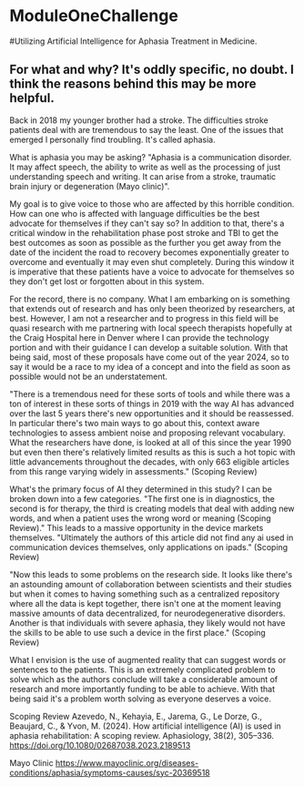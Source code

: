 # ModuleOneChallenge


#Utilizing Artificial Intelligence for Aphasia Treatment in Medicine.


## For what and why? It's oddly specific, no doubt. I think the reasons behind this may be more helpful.


Back in 2018 my younger brother had a stroke. The difficulties stroke patients deal with are tremendous to say the least. One of the issues that emerged I personally find troubling. It's called aphasia.


What is aphasia you may be asking? "Aphasia is a communication disorder. It may affect speech, the ability to write as well as the processing of just understanding speech and writing. It can arise from a stroke, traumatic brain injury or degeneration (Mayo clinic)". 


My goal is to give voice to those who are affected by this horrible condition. How can one who is affected with language difficulties be the best advocate for themselves if they can't say so? In addition to that, there's a critical window in the rehabilitation phase post stroke and TBI to get the best outcomes as soon as possible as the further you get away from the date of the incident the road to recovery becomes exponentially greater to overcome and eventually it may even shut completely. During this window it is imperative that these patients have a voice to advocate for themselves so they don't get lost or forgotten about in this system.


For the record, there is no company. What I am embarking on is something that extends out of research and has only been theorized by researchers, at best. However, I am not a researcher and to progress in this field will be quasi research with me partnering with local speech therapists hopefully at the Craig Hospital here in Denver where I can provide the technology portion and with their guidance I can develop a suitable solution. With that being said, most of these proposals have come out of the year 2024, so to say it would be a race to my idea of a concept and into the field as soon as possible would not be an understatement.


"There is a tremendous need for these sorts of tools and while there was a ton of interest in these sorts of things in 2019 with the way AI has advanced over the last 5 years there's new opportunities and it should be reassessed. In particular there's two main ways to go about this, context aware technologies to assess ambient noise and proposing relevant vocabulary. What the researchers have done, is looked at all of this since the year 1990 but even then there's relatively limited results as this is such a hot topic with little advancements throughout the decades, with only 663 eligible articles from this range varying widely in assessments." (Scoping Review)


What's the primary focus of AI they determined in this study? I can be broken down into a few categories. "The first one is in diagnostics, the second is for therapy, the third is creating models that deal with adding new words, and when a patient uses the wrong word or meaning (Scoping Review)." This leads to a massive opportunity in the device markets themselves. "Ultimately the authors of this article did not find any ai used in communication devices themselves, only applications on ipads." (Scoping Review)


"Now this leads to some problems on the research side. It looks like there's an astounding amount of collaboration between scientists and their studies but when it comes to having something such as a centralized repository where all the data is kept together, there isn't one at the moment leaving massive amounts of data decentralized, for neurodegenerative disorders. Another is that individuals with severe aphasia, they likely would not have the skills to be able to use such a device in the first place." (Scoping Review)


What I envision is the use of augmented reality that can suggest words or sentences to the patients. This is an extremely complicated problem to solve which as the authors conclude will take a considerable amount of research and more importantly funding to be able to achieve. With that being said it's a problem worth solving as everyone deserves a voice.


Scoping Review
Azevedo, N., Kehayia, E., Jarema, G., Le Dorze, G., Beaujard, C., & Yvon, M. (2024). How artificial intelligence (AI) is used in aphasia rehabilitation: A scoping review. Aphasiology, 38(2), 305–336. https://doi.org/10.1080/02687038.2023.2189513

Mayo Clinic
https://www.mayoclinic.org/diseases-conditions/aphasia/symptoms-causes/syc-20369518


